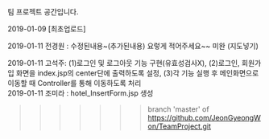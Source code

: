 팀 프로젝트 공간입니다.

2019-01-09 [최초업로드]

2019-01-11 전경원 : 수정된내용~(추가된내용) 요렇게 적어주세요~~ 미완 (지도넣기)

2019-01-11 고석주: (1)로그인 및 로그아웃 기능 구현(유효성검사X), (2)로그인, 회원가입 화면을 index.jsp의 center단에 출력하도록 설정, (3)각 기능 실행 후 메인화면으로 이동할 때 Controller를 통해 이동하도록 처리					
2019-01-11 조미라 : hotel_InsertForm.jsp 생성
>>>>>>> branch 'master' of https://github.com/JeonGyeongWon/TeamProject.git
